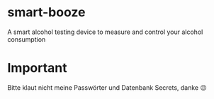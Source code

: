 # smart-booze
A smart alcohol testing device to measure and control your alcohol consumption


# Important
Bitte klaut nicht meine Passwörter und Datenbank Secrets, danke :wink:
